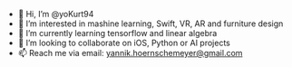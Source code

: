 - 👋 Hi, I’m @yoKurt94
- 👀 I’m interested in mashine learning, Swift, VR, AR and furniture design 
- 🌱 I’m currently learning tensorflow and linear algebra
- 💞️ I’m looking to collaborate on iOS, Python or AI projects
- 📫 Reach me via email: yannik.hoernschemeyer@gmail.com
